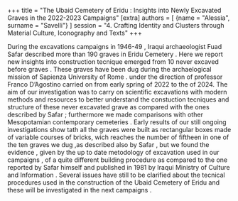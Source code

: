 +++
title = "The Ubaid Cemetery of Eridu : Insights into Newly Excavated Graves in the 2022-2023 Campaigns"
[extra]
authors = [
    {name = "Alessia", surname = "Savelli"}
]
session = "4. Crafting Identity and Clusters through Material Culture, Iconography and Texts"
+++

During the excavations campaigns in 1946-49 , Iraqui archaeologist Fuad Safar described more than 190 graves in Eridu Cemetery . Here we report new insights into construction tecnique emerged from 10 never excaved before graves . These graves have been dug during the archaelogical mission of Sapienza University of Rome . under the direction of professor Franco D’Agostino carried on from early spring of 2022 to the of 2024. The aim of our investigation was to carry on scientific excavations with modern methods and resources to better understand the constuction tecniques and structure of these never excavated grave as compared with the ones described by Safar ; furthermore we made comparisons with other Mesopotamian contemporary cemeteries . Early results of our still ongoing investigations show tath all the graves were built as rectangular boxes made of variable courses of bricks, wich reaches the number of fiftheen in one of the ten graves we dug ,as described also by Safar , but we found the evidence , given by the up to date metodology of excavation used in our campaigns , of a quite different building procedure as compared to the one reported by Safar himself and published in 1981 by Iraqui Ministry of Culture and Information . Several issues have still to be clarified about the tecnical procedures used in the construction of the Ubaid Cemetery of Eridu and these will be investigated in the next campaigns .


